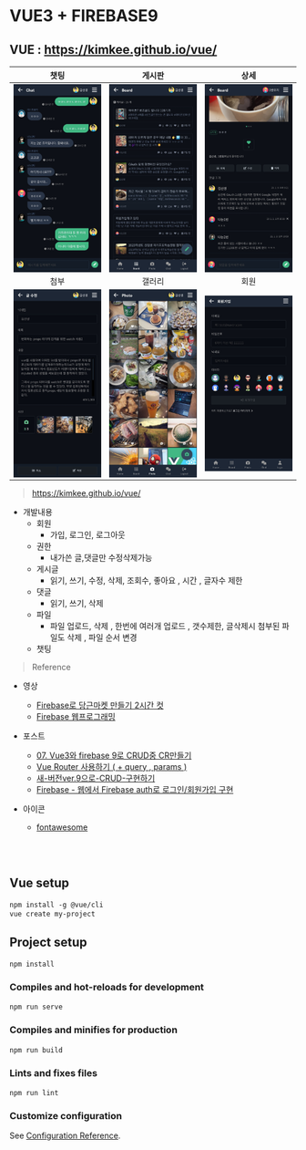 # VUE3 + FIREBASE9


## VUE : <a href="https://kimkee.github.io/vue/" target="_blank">https://kimkee.github.io/vue/</a>



|  챗팅 | 게시판 | 상세 |
| :-: | :-: | :-: |
| <img src="https://raw.githubusercontent.com/kimkee/kimkee/main/img/ss_05.jpg" width="200px" align="top"> | <img src="https://raw.githubusercontent.com/kimkee/kimkee/main/img/ss_01.jpg" width="200px" align="top"> | <img src="https://raw.githubusercontent.com/kimkee/kimkee/main/img/ss_02.jpg" width="200px" align="top"> |
|  첨부 | 갤러리 | 회원 |
| <img src="https://raw.githubusercontent.com/kimkee/kimkee/main/img/ss_04.jpg" width="200px" align="top"> | <img src="https://raw.githubusercontent.com/kimkee/kimkee/main/img/ss_03.jpg" width="200px" align="top"> | <img src="https://raw.githubusercontent.com/kimkee/kimkee/main/img/ss_06.jpg" width="200px" align="top">|



> https://kimkee.github.io/vue/


- 개발내용
	- 회원
		- 가입, 로그인, 로그아웃
	- 권한 
		- 내가쓴 글,댓글만 수정삭제가능
	- 게시글
		- 읽기, 쓰기, 수정, 삭제, 조회수, 좋아요 , 시간 , 글자수 제한
	- 댓글
		- 읽기, 쓰기, 삭제
	- 파일
		- 파일 업로드, 삭제 , 한번에 여러개 업로드 , 갯수제한, 글삭제시 첨부된 파일도 삭제 , 파일 순서 변경
	- 챗팅
		

> Reference
- 영상
	- [Firebase로 당근마켓 만들기 2시간 컷](https://www.youtube.com/playlist?list=PLfLgtT94nNq3PzZinqs9Afuiai--r5NB_)
	- [Firebase 웹프로그래밍](https://www.youtube.com/playlist?list=PLrMH-S-UNDVaRADpQaznqvjwxyd_io_z0)

- 포스트
	- [07. Vue3와 firebase 9로 CRUD중 CR만들기](https://www.jongung.com/188)
	- [Vue Router 사용하기 ( + query , params )](https://im-designloper.tistory.com/19)
	- [새-버전ver.9으로-CRUD-구현하기](https://velog.io/@tai/Firebase-%EC%83%88-%EB%B2%84%EC%A0%84ver.9%EC%9C%BC%EB%A1%9C-CRUD-%EA%B5%AC%ED%98%84%ED%95%98%EA%B8%B0)
	- [Firebase - 웹에서 Firebase auth로 로그인/회원가입 구현](https://guiyomi.tistory.com/123)
- 아이콘
	- [fontawesome](https://fontawesome.com/icons/house?s=regular&f=classic)

<br><br>
## Vue setup
``` 
npm install -g @vue/cli
vue create my-project
```

## Project setup
```
npm install
```

### Compiles and hot-reloads for development
```
npm run serve
```

### Compiles and minifies for production
```
npm run build
```

### Lints and fixes files
```
npm run lint
```

### Customize configuration
See [Configuration Reference](https://cli.vuejs.org/config/).
